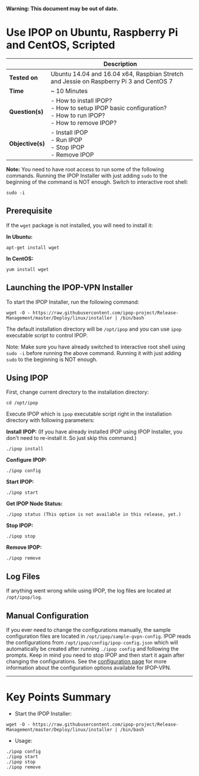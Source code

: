 **Warning: This document may be out of date.**

# Use IPOP on Ubuntu, Raspberry Pi and CentOS, Scripted

| | Description |
|---|---|
| **Tested on** | Ubuntu 14.04 and 16.04 x64, Raspbian Stretch and Jessie on Raspberry Pi 3 and CentOS 7 |
| **Time** | ~ 10 Minutes |
| **Question(s)** | - How to install IPOP?<br /> - How to setup IPOP basic configuration?<br /> - How to run IPOP?<br /> - How to remove IPOP? |
| **Objective(s)**| - Install IPOP<br /> - Run IPOP<br /> - Stop IPOP<br /> - Remove IPOP |

**Note:** You need to have root access to run some of the following commands. Running the IPOP Installer with just adding `sudo` to the beginning of the command is NOT enough. Switch to interactive root shell: 

```shell
sudo -i
```

## Prerequisite

If the `wget` package is not installed, you will need to install it:

**In Ubuntu:**

```shell
apt-get install wget
```
 
**In CentOS:**

```shell
yum install wget
```

## Launching the IPOP-VPN Installer

To start the IPOP Installer, run the following command:

```shell
wget -O - https://raw.githubusercontent.com/ipop-project/Release-Management/master/Deploy/linux/installer | /bin/bash
```

The default installation directory will be `/opt/ipop` and you can use `ipop` executable script to control IPOP.

Note: Make sure you have already switched to interactive root shell using `sudo -i` before running the above command. Running it with just adding `sudo` to the beginning is NOT enough.

## Using IPOP

First, change current directory to the installation directory:

```shell
cd /opt/ipop
```

Execute IPOP which is `ipop` executable script right in the installation directory with following parameters:

**Install IPOP:** (If you have already installed IPOP using IPOP Installer, you don't need to re-install it. So just skip this command.)

```shell
./ipop install
```

**Configure IPOP:**

```shell
./ipop config
```

**Start IPOP:**

```shell
./ipop start
```

**Get IPOP Node Status:**

```shell
./ipop status (This option is not available in this release, yet.)
```

**Stop IPOP:**

```shell
./ipop stop
```

**Remove IPOP:**

```shell
./ipop remove
```

## Log Files

If anything went wrong while using IPOP, the log files are located at `/opt/ipop/log`.

## Manual Configuration

If you ever need to change the configurations manually, the sample configuration files are located in `/opt/ipop/sample-gvpn-config`. IPOP reads the configurations from `/opt/ipop/config/ipop-config.json` which will automatically be created after running `./ipop config` and following the prompts. Keep in mind you need to stop IPOP and then start it again after changing the configurations.
See the [configuration page](Configuration) for more information about the configuration options available for IPOP-VPN.

---

# Key Points Summary

- Start the IPOP Installer:

```shell
wget -O - https://raw.githubusercontent.com/ipop-project/Release-Management/master/Deploy/linux/installer | /bin/bash
```
- Usage:

```shell
./ipop config
./ipop start
./ipop stop
./ipop remove
```